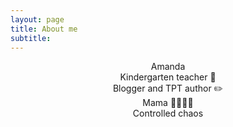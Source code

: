 ```yaml
---
layout: page
title: About me
subtitle: 
---
```

<center>
Amanda
<br>
Kindergarten teacher 🍎
<br>
Blogger and TPT author ✏️
<br>
Mama 👶🏻👶🏻
<br>
Controlled chaos
</center>



